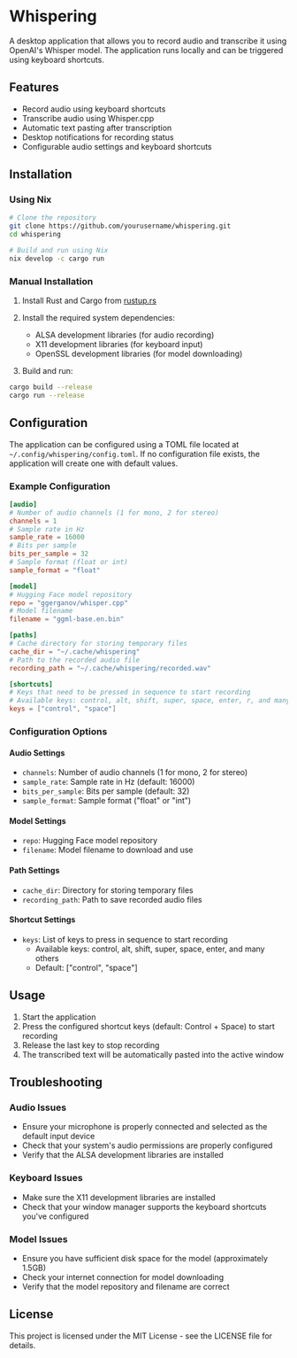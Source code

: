 # Whispering

A desktop application that allows you to record audio and transcribe it using OpenAI's Whisper model. The application runs locally and can be triggered using keyboard shortcuts.

## Features

- Record audio using keyboard shortcuts
- Transcribe audio using Whisper.cpp
- Automatic text pasting after transcription
- Desktop notifications for recording status
- Configurable audio settings and keyboard shortcuts

## Installation

### Using Nix

```bash
# Clone the repository
git clone https://github.com/yourusername/whispering.git
cd whispering

# Build and run using Nix
nix develop -c cargo run
```

### Manual Installation

1. Install Rust and Cargo from [rustup.rs](https://rustup.rs/)
2. Install the required system dependencies:
   - ALSA development libraries (for audio recording)
   - X11 development libraries (for keyboard input)
   - OpenSSL development libraries (for model downloading)

3. Build and run:
```bash
cargo build --release
cargo run --release
```

## Configuration

The application can be configured using a TOML file located at `~/.config/whispering/config.toml`. If no configuration file exists, the application will create one with default values.

### Example Configuration

```toml
[audio]
# Number of audio channels (1 for mono, 2 for stereo)
channels = 1
# Sample rate in Hz
sample_rate = 16000
# Bits per sample
bits_per_sample = 32
# Sample format (float or int)
sample_format = "float"

[model]
# Hugging Face model repository
repo = "ggerganov/whisper.cpp"
# Model filename
filename = "ggml-base.en.bin"

[paths]
# Cache directory for storing temporary files
cache_dir = "~/.cache/whispering"
# Path to the recorded audio file
recording_path = "~/.cache/whispering/recorded.wav"

[shortcuts]
# Keys that need to be pressed in sequence to start recording
# Available keys: control, alt, shift, super, space, enter, r, and many others
keys = ["control", "space"]
```

### Configuration Options

#### Audio Settings
- `channels`: Number of audio channels (1 for mono, 2 for stereo)
- `sample_rate`: Sample rate in Hz (default: 16000)
- `bits_per_sample`: Bits per sample (default: 32)
- `sample_format`: Sample format ("float" or "int")

#### Model Settings
- `repo`: Hugging Face model repository
- `filename`: Model filename to download and use

#### Path Settings
- `cache_dir`: Directory for storing temporary files
- `recording_path`: Path to save recorded audio files

#### Shortcut Settings
- `keys`: List of keys to press in sequence to start recording
  - Available keys: control, alt, shift, super, space, enter, and many others
  - Default: ["control", "space"]

## Usage

1. Start the application
2. Press the configured shortcut keys (default: Control + Space) to start recording
3. Release the last key to stop recording
4. The transcribed text will be automatically pasted into the active window

## Troubleshooting

### Audio Issues
- Ensure your microphone is properly connected and selected as the default input device
- Check that your system's audio permissions are properly configured
- Verify that the ALSA development libraries are installed

### Keyboard Issues
- Make sure the X11 development libraries are installed
- Check that your window manager supports the keyboard shortcuts you've configured

### Model Issues
- Ensure you have sufficient disk space for the model (approximately 1.5GB)
- Check your internet connection for model downloading
- Verify that the model repository and filename are correct

## License

This project is licensed under the MIT License - see the LICENSE file for details. 